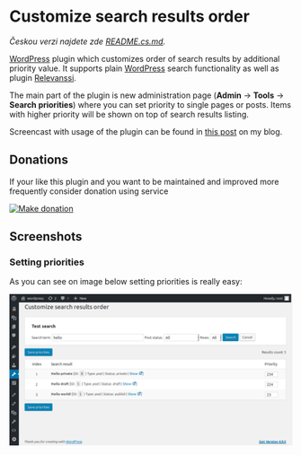 # Customize search results order

_Českou verzi najdete zde [README.cs.md][4]._

[WordPress][1] plugin which customizes order of search results by additional priority value. It supports plain [WordPress][1] search functionality as well as plugin [Relevanssi][2].

The main part of the plugin is new administration page (__Admin__ -> __Tools__ -> __Search priorities__) where you can set priority to single pages or posts. Items with higher priority will be shown on top of search results listing.

Screencast with usage of the plugin can be found in [this post][5] on my blog.

## Donations

If your like this plugin and you want to be maintained and improved more frequently consider donation using service

[![Make donation](https://www.paypalobjects.com/webstatic/paypalme/images/pp_logo_small.png "PayPal.Me, your link to getting paid")][3]

## Screenshots

### Setting priorities

As you can see on image below setting priorities is really easy:

![Administration page](assets/screenshots/screenshot-01.png "Administration page")

[1]:https://wordpress.org/
[2]:https://www.relevanssi.com/
[3]:https://www.paypal.me/ondrejd
[4]:README.cs.md
[5]:https://ondrejd.com/en/wordpress-changing-of-priority-of-search-results/